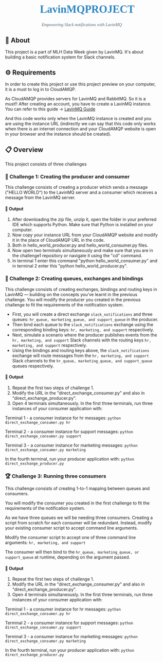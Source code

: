 <div align="center">
  <h1 style="font-family: 'Times New Roman', serif; color: #2E86C1; font-size: 2.5em;">🚀 LavinMQPROJECT</h1>
  <p style="font-family: 'Times New Roman', serif; font-style: italic; color: #566573;">Empowering Slack notifications with LavinMQ</p>
</div>

## 📝 About
This project is a part of MLH Data Week given by LavinMQ. It's about building a basic notification system for Slack channels.

## ⚙️ Requirements
In order to create this project or use this project preview on your computer, it is a must to log in to CloudAMQP.

As CloudAMQP provides servers for LavinMQ and RabbitMQ. So it is a must!!
After creating an account, you have to create a LavinMQ instance. You can refer to this guide -> [LavinMQ Guide](https://hackp.ac/ghwdata24-lavinmq-guide2)

And this code works only when the LavinMQ instance is created and you are using the instance URL (indirectly we can say that this code only works when there is an internet connection and your CloudAMQP website is open in your browser and the instance should be created).

## 📋 Overview
This project consists of three challenges

### 🎯 Challenge 1: Creating the producer and consumer
This challenge consists of creating a producer which sends a message ("HELLO WORLD") to the LavinMQ server and a consumer which receives a message from the LavinMQ server.
#### 📄 Output
1. After downloading the zip file, unzip it, open the folder in your preferred IDE which supports Python. Make sure that Python is installed on your computer.
2. Now copy your instance URL from your CloudAMQP website and modify it in the place of CloudAMQP URL in the code.
3. Both in hello_world_producer.py and hello_world_consumer.py files. 
4. Now open two terminals simultaneously and make sure that you are in the challenge1 repository or navigate it using the "cd" command.
5. In terminal 1 enter this command "python hello_world_consumer.py" and in terminal 2 enter this "python hello_world_producer.py". 
    
### 🚧 Challenge 2: Creating queues, exchanges and bindings
This challenge consists of creating exchanges, bindings and routing keys in LavinMQ — building on the concepts you’ve learnt in the previous challenge.
You will modify the producer you created in the previous challenge to fit the requirements of the notification system.
- First, you will create a direct exchange `slack_notifications` and three queues: `hr_queue, marketing_queue, and support_queue` in the producer.
- Then bind each queue to the `slack_notifications` exchange using the corresponding binding keys: `hr, marketing, and support` respectively.
- Next, simulate a scenario where the producer publishes events from the `hr, marketing, and support` Slack channels with the routing keys `hr, marketing, and support` respectively.
- Using the bindings and routing keys above, the `slack_notifications` exchange will route messages from the `hr, marketing, and support` Slack channels to the `hr_queue, marketing_queue, and support_queue` queues respectively.
#### 📄 Output
1. Repeat the first two steps of challenge 1.
2. Modify the URL in the "direct_exchange_consumer.py" and also in "direct_exchange_producer.py".
3. Open 4 terminals simultaneously. In the first three terminals, run three instances of your consumer application with:

Terminal 1 - a consumer instance for hr messages: `python direct_exchange_consumer.py hr`

Terminal 2 - a consumer instance for support messages: `python direct_exchange_consumer.py support`

Terminal 3 - a consumer instance for marketing messages: `python direct_exchange_consumer.py marketing`

In the fourth terminal, run your producer application with: `python direct_exchange_producer.py`

### 🏆 Challenge 3: Running three consumers
This challenge consists of creating 1-to-1 mapping between queues and consumers.

You will modify the consumer you created in the first challenge to fit the requirements of the notification system.

As we have three queues we will be needing three consumers. Creating a script from scratch for each consumer will be redundant. Instead, modify your existing consumer script to accept command line arguments.

Modify the consumer script to accept one of three command line arguments: `hr, marketing, and support`

The consumer will then bind to the `hr_queue, marketing_queue, or support_queue` at runtime, depending on the argument passed.
#### 📄 Output
1. Repeat the first two steps of challenge 1.
2. Modify the URL in the "direct_exchange_consumer.py" and also in "direct_exchange_producer.py".
3. Open 4 terminals simultaneously. In the first three terminals, run three instances of your consumer application with:

Terminal 1 - a consumer instance for hr messages: `python direct_exchange_consumer.py hr`

Terminal 2 - a consumer instance for support messages: `python direct_exchange_consumer.py support`

Terminal 3 - a consumer instance for marketing messages: `python direct_exchange_consumer.py marketing`

In the fourth terminal, run your producer application with: `python direct_exchange_producer.py`

</div>
